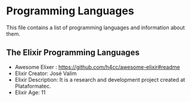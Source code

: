 # Programming Languages
This file contains a list of programming languages and information about them.

## The Elixir Programming Languages
- Awesome Elixer : https://github.com/h4cc/awesome-elixir#readme
- Elixir Creator: José Valim
- Elixir Description: It is a research and development project created at Plataformatec.
- Elixir Age: 11

